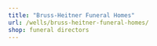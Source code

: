 ```yaml
---
title: "Bruss-Heitner Funeral Homes"
url: /wells/bruss-heitner-funeral-homes/
shop: funeral directors
---
```

